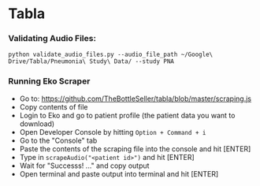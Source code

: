 # Tabla

### Validating Audio Files:
```
python validate_audio_files.py --audio_file_path ~/Google\ Drive/Tabla/Pneumonia\ Study\ Data/ --study PNA
```

### Running Eko Scraper
- Go to: https://github.com/TheBottleSeller/tabla/blob/master/scraping.js
- Copy contents of file
- Login to Eko and go to patient profile (the patient data you want to download)
- Open Developer Console by hitting `Option + Command + i`
- Go to the "Console" tab
- Paste the contents of the scraping file into the console and hit [ENTER]
- Type in `scrapeAudio("<patient id>")` and hit [ENTER]
- Wait for "Successs! ..." and copy output
- Open terminal and paste output into terminal and hit [ENTER]
